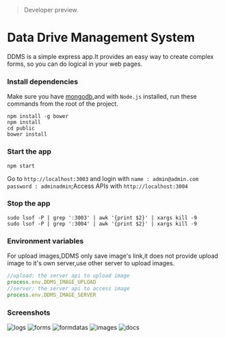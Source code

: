  > Developer preview.

Data Drive Management System
=================
DDMS is a simple express app.It provides an easy way to create complex forms,
so you can do logical in your web pages.


### Install dependencies
Make sure you have [mongodb](https://www.mongodb.org/),and with `Node.js` installed, run these commands from the root of the project.
```shell
npm install -g bower
npm install
cd public
bower install
```

### Start the app
```shell
npm start
```
Go to `http://localhost:3003` and login with `name : admin@admin.com` `password : adminadmin`;Access APIs with `http://localhost:3004`

### Stop the app
```shell
sudo lsof -P | grep ':3003' | awk '{print $2}' | xargs kill -9
sudo lsof -P | grep ':3004' | awk '{print $2}' | xargs kill -9
```

### Environment variables
For upload images,DDMS only save image's link,it does not provide upload image to it's own server,use other server to upload images.
```js
//upload: the server api to upload image
process.env.DDMS_IMAGE_UPLOAD
//server: the server api to access image
process.env.DDMS_IMAGE_SERVER
```

### Screenshots

![logs](https://cloud.githubusercontent.com/assets/799578/8326259/77246a98-1a92-11e5-8a48-314700269dfa.png)
![forms](https://cloud.githubusercontent.com/assets/799578/8326260/77255052-1a92-11e5-8c7a-3564a5a6fe5c.png)
![formdatas](https://cloud.githubusercontent.com/assets/799578/8326240/53d081a8-1a92-11e5-8618-9a7b942a890a.png)
![images](https://cloud.githubusercontent.com/assets/799578/8326258/7722163a-1a92-11e5-957a-40ba167d3167.png)
![docs](https://cloud.githubusercontent.com/assets/799578/8326257/772075a0-1a92-11e5-9525-f062cfdff8e0.png)
